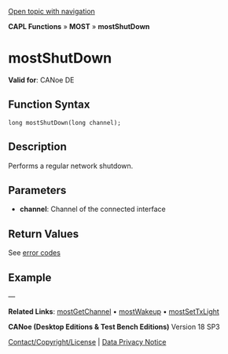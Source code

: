 [Open topic with navigation](../../../../../CANoeDEFamily.htm#Topics/CAPLFunctions/MOST/Functions/CAPLfunctionMOSTShutDown.md)

**CAPL Functions** » **MOST** » **mostShutDown**

# mostShutDown

**Valid for**: CANoe DE

## Function Syntax

```
long mostShutDown(long channel);
```

## Description

Performs a regular network shutdown.

## Parameters

- **channel**: Channel of the connected interface

## Return Values

See [error codes](../CAPLfunctionsMOSTErrorCodes.md)

## Example

—

**Related Links**: [mostGetChannel](CAPLfunctionMOSTGetChannel.md) • [mostWakeup](CAPLfunctionMOSTWakeup.md) • [mostSetTxLight](CAPLfunctionMOSTSetTxLight.md)

**CANoe (Desktop Editions & Test Bench Editions)** Version 18 SP3

[Contact/Copyright/License](../../../Shared/ContactCopyrightLicense.md) | [Data Privacy Notice](https://www.vector.com/int/en/company/get-info/privacy-policy/)
